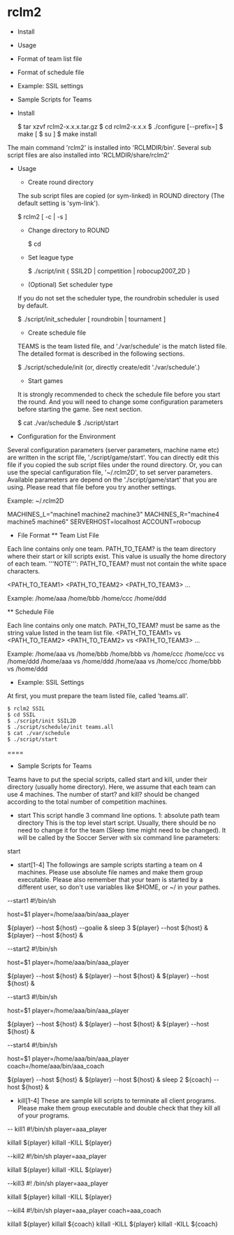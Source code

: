 # rclm2


  * Install
  * Usage
  * Format of team list file
  * Format of schedule file
  * Example: SSIL settings
  * Sample Scripts for Teams

* Install

  $ tar xzvf rclm2-x.x.x.tar.gz
  $ cd rclm2-x.x.x
  $ ./configure [--prefix=<RCLMDIR>]
  $ make
  [ $ su ]
  $ make install

The main command 'rclm2' is installed into 'RCLMDIR/bin'. Several sub
script files are also installed into 'RCLMDIR/share/rclm2'


* Usage

  + Create round directory

   The sub script files are copied (or sym-linked) in ROUND directory
   (The default setting is 'sym-link').

     $ rclm2 [ -c | -s ] <ROUND>

  + Change directory to ROUND

     $ cd <ROUND>

  + Set league type

     $ ./script/init { SSIL2D | competition | robocup2007_2D  }

  + (Optional) Set scheduler type

  If you do not set the scheduler type, the roundrobin scheduler is
  used by default.

     $ ./script/init_scheduler [ roundrobin | tournament ]

  + Create schedule file

  TEAMS is the team listed file, and './var/schedule' is the match
  listed file. The detailed format  is described in the following
  sections.

     $ ./script/schedule/init <TEAMS>
     (or, directly create/edit './var/schedule'.)

  + Start games

  It is strongly recommended to check the schedule file before you
  start the round. And you will need to change some configuration
  parameters before starting the game. See next section.

     $ cat ./var/schedule
     $ ./script/start


* Configuration for the Environment

Several configuration parameters (server parameters, machine name etc)
are written in the script file, './script/game/start'. You can directly edit
this file if you copied the sub script files under the round directory.
Or, you can use the special canfiguration file, '~/.rclm2D', to set
server parameters. Available parameters are depend on the
'./script/game/start' that you are using. Please read that file before
you try another settings.


Example: ~/.rclm2D

 MACHINES_L="machine1 machine2 machine3"
 MACHINES_R="machine4 machine5 machine6"
 SERVERHOST=localhost
 ACCOUNT=robocup


* File Format
** Team List File

Each line contains only one team.
PATH_TO_TEAM? is the team directory where their start or kill
scripts exist. This value is usually the home directory of each team.
'''NOTE''': PATH_TO_TEAM? must not contain the white space characters.

 <PATH_TO_TEAM1>
 <PATH_TO_TEAM2>
 <PATH_TO_TEAM3>
 ...

Example:
 /home/aaa
 /home/bbb
 /home/ccc
 /home/ddd


** Schedule File

Each line contains only one match.
PATH_TO_TEAM? must be same as the string value listed in the team list
file.
 <PATH_TO_TEAM1> vs <PATH_TO_TEAM2>
 <PATH_TO_TEAM2> vs <PATH_TO_TEAM3>
 ...


Example:
 /home/aaa vs /home/bbb
 /home/bbb vs /home/ccc
 /home/ccc vs /home/ddd
 /home/aaa vs /home/ddd
 /home/aaa vs /home/ccc
 /home/bbb vs /home/ddd


* Example: SSIL Settings

At first, you must prepare the team listed file, called 'teams.all'.

    $ rclm2 SSIL
    $ cd SSIL
    $ ./script/init SSIL2D
    $ ./script/schedule/init teams.all
    $ cat ./var/schedule
    $ ./script/start



====

* Sample Scripts for Teams

Teams have to put the special scripts, called start and kill,  under
their directory (usually home directory).
Here, we assume that each team can use 4 machines.
The number of start? and kill? should be changed according to the
total number of competition machines.

 - start
 This script handle 3 command line options.
 1: absolute path team directory
 This is the top level start script. Usually, there should be no need
 to change it for the team (Sleep time might need to be changed). It
 will be called by the Soccer Server with six command line parameters:

 start <YOUR HOME DIR> <SERVER MACHINE> <MACHINE1> <MACHINE2> <MACHINE3> <MACHINE4>

 - start[1-4]
 The followings are sample scripts starting a team on 4
 machines. Please use absolute file names and make them group
 executable. Please also remember that your team is started by a
 different user, so don't use variables like $HOME, or ~/ in your
 pathes.

 --start1
  #!/bin/sh

  host=$1
  player=/home/aaa/bin/aaa_player

  ${player} --host ${host} --goalie &
  sleep 3
  ${player} --host ${host} &
  ${player} --host ${host} &

 --start2
  #!/bin/sh

  host=$1
  player=/home/aaa/bin/aaa_player

  ${player} --host ${host} &
  ${player} --host ${host} &
  ${player} --host ${host} &

 --start3
  #!/bin/sh

  host=$1
  player=/home/aaa/bin/aaa_player

  ${player} --host ${host} &
  ${player} --host ${host} &
  ${player} --host ${host} &

 --start4
  #!/bin/sh

  host=$1
  player=/home/aaa/bin/aaa_player
  coach=/home/aaa/bin/aaa_coach

  ${player} --host ${host} &
  ${player} --host ${host} &
  sleep 2
  ${coach} --host ${host} &

 - kill[1-4]
 These are sample kill scripts to terminate all client
 programs. Please make them group executable and  double check that
 they kill all of your programs.

 -- kill1
  #!/bin/sh
  player=aaa_player

  killall ${player}
  killall -KILL ${player}


 --kill2
  #!/bin/sh
  player=aaa_player

  killall ${player}
  killall -KILL ${player}

 --kill3
  #! /bin/sh
  player=aaa_player

  killall ${player}
  killall -KILL ${player}

 --kill4
  #!/bin/sh
  player=aaa_player
  coach=aaa_coach

  killall ${player}
  killall ${coach}
  killall -KILL ${player}
  killall -KILL ${coach}
